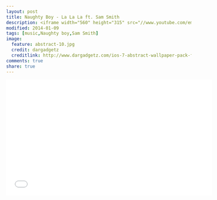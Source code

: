 ```yaml
---
layout: post
title: Naughty Boy - La La La ft. Sam Smith
description: <iframe width="560" height="315" src="//www.youtube.com/embed/3O1_3zBUKM8" frameborder="0" allowfullscreen></iframe>
modified: 2014-01-09
tags: [music,Naughty boy,Sam Smith]
image:
  feature: abstract-10.jpg
  credit: dargadgetz
  creditlink: http://www.dargadgetz.com/ios-7-abstract-wallpaper-pack-for-iphone-5-and-ipod-touch-retina/
comments: true
share: true  
---
```


<iframe width="560" height="315" src="//www.youtube.com/embed/3O1_3zBUKM8" frameborder="0" allowfullscreen></iframe>